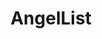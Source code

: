 ---
blog: https://blog.angel.co/
colors:
- '#000000'
facebook: https://www.facebook.com/angellist/
git: https://github.com/AngelList
images:
- angel-ar21.svg
- angel-icon.svg
linkedin: https://www.linkedin.com/company/angellist
logohandle: angel
sort: angellist
title: AngelList
twitter: https://x.com/angellist
website: https://angel.co/
wikipedia: https://en.wikipedia.org/wiki/AngelList
---